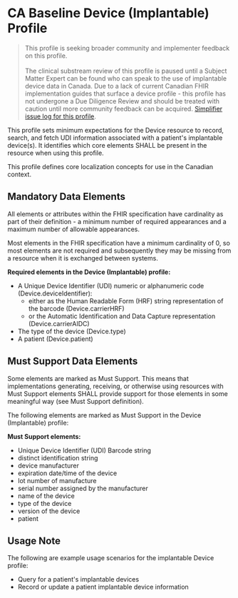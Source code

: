# CA Baseline Device (Implantable) Profile
<div xmlns="http://www.w3.org/1999/xhtml" xmlns:xsi="http://www.w3.org/2001/XMLSchema-instance">
	<blockquote class="stu-note">
		<p>This profile is seeking broader community and implementer feedback on this profile.
    <br>
    <br>
    The clinical substream review of this profile is paused until a Subject Matter Expert can be found who can speak to the use of implantable device data in Canada. Due to a lack of current Canadian FHIR implementation guides that surface a device profile - this profile has not undergone a Due Diligence Review and should be treated with caution until more community feedback can be acquired. <a href="https://simplifier.net/CanadianFHIRBaselineProfilesCA-Core/deviceprofileimplantable/~issues">Simplifier issue log for this profile</a>.</p>
	</blockquote>
  </div>

This profile sets minimum expectations for the Device resource to record, search, and fetch UDI information associated with a patient's implantable device(s).
It identifies which core elements SHALL be present in the resource when using this profile.

This profile defines core localization concepts for use in the Canadian context.

## Mandatory Data Elements
All elements or attributes within the FHIR specification have cardinality as part of their definition - a minimum number of required appearances and a maximum number of allowable appearances.

Most elements in the FHIR specification have a minimum cardinality of 0, so most elements are not required and subsequently they may be missing from a resource when it is exchanged between systems.

**Required elements in the Device (Implantable) profile:**
* A Unique Device Identifier (UDI) numeric or alphanumeric code (Device.deviceIdentifier):
  * either as the Human Readable Form (HRF) string representation of the barcode (Device.carrierHRF)
  * or the Automatic Identification and Data Capture representation (Device.carrierAIDC)
* The type of the device (Device.type)
* A patient (Device.patient)

## Must Support Data Elements
Some elements are marked as Must Support. This means that implementations generating, receiving, or otherwise using resources with Must Support elements SHALL provide support for those elements in some meaningful way (see Must Support definition).

The following elements are marked as Must Support in the Device (Implantable) profile:

**Must Support elements:**
* Unique Device Identifier (UDI) Barcode string
* distinct identification string
* device manufacturer
* expiration date/time of the device
* lot number of manufacture
* serial number assigned by the manufacturer
* name of the device
* type of the device
* version of the device
* patient

## Usage Note
The following are example usage scenarios for the implantable Device profile:
* Query for a patient's implantable devices
* Record or update a patient implantable device information
